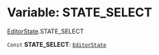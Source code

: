 # Variable: STATE\_SELECT

[EditorState](/auto-docs/fixed-layout-editor/modules/EditorState.md).STATE\_SELECT

`Const` **STATE\_SELECT**: [`EditorState`](/auto-docs/fixed-layout-editor/interfaces/EditorState-1.md)
